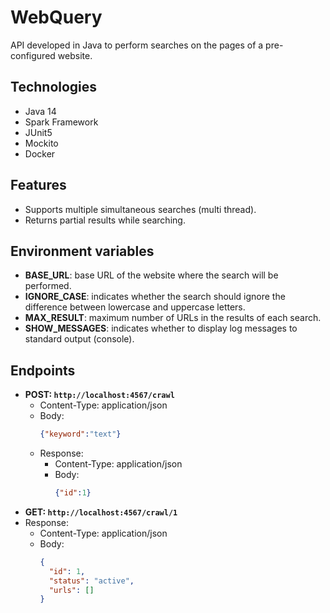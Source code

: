 # WebQuery
API developed in Java to perform searches on the pages of a pre-configured website.

## Technologies
+ Java 14
+ Spark Framework
+ JUnit5
+ Mockito
+ Docker

## Features
+ Supports multiple simultaneous searches (multi thread).
+ Returns partial results while searching.

## Environment variables
+ **BASE_URL**: base URL of the website where the search will be performed.
+ **IGNORE_CASE**: indicates whether the search should ignore the difference between lowercase and uppercase letters.
+ **MAX_RESULT**: maximum number of URLs in the results of each search.
+ **SHOW_MESSAGES**: indicates whether to display log messages to standard output (console).

## Endpoints
+ **POST: `http://localhost:4567/crawl`**
  + Content-Type: application/json
  + Body:
    ```json
    {"keyword":"text"}
  + Response: 
    + Content-Type: application/json
    + Body:
      ```json
      {"id":1}
+ **GET: `http://localhost:4567/crawl/1`**
+ Response: 
    + Content-Type: application/json
    + Body:
      ```json
      {
        "id": 1,
        "status": "active",
        "urls": []
      }
